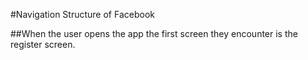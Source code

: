 #Navigation Structure of Facebook

##When the user opens the app the first screen they encounter is the register screen.
